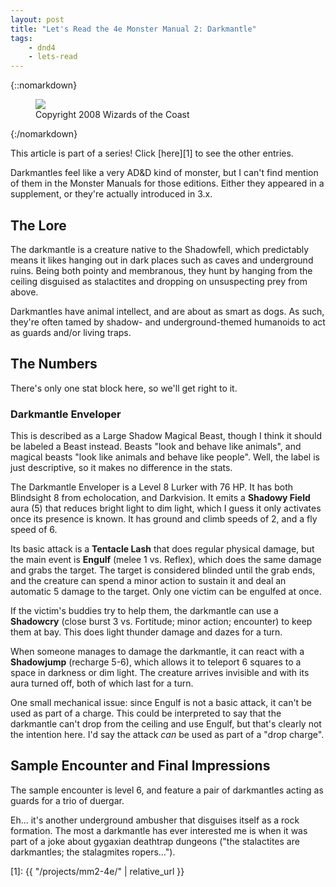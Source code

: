 ```yaml
---
layout: post
title: "Let's Read the 4e Monster Manual 2: Darkmantle"
tags:
    - dnd4
    - lets-read
---
```


{::nomarkdown}
<figure class="center">
  <img src="{{ "/assets/wir-mm2-4e-darkmantle.png" | absolute_url }}"/>
  <figcaption>
    Copyright 2008 Wizards of the Coast
  </figcaption>
</figure>
{:/nomarkdown}

This article is part of a series! Click [here][1] to see the other entries.

Darkmantles feel like a very AD&D kind of monster, but I can't find mention of
them in the Monster Manuals for those editions. Either they appeared in a
supplement, or they're actually introduced in 3.x.

## The Lore

The darkmantle is a creature native to the Shadowfell, which predictably means
it likes hanging out in dark places such as caves and underground ruins. Being
both pointy and membranous, they hunt by hanging from the ceiling disguised as
stalactites and dropping on unsuspecting prey from above.

Darkmantles have animal intellect, and are about as smart as dogs. As such,
they're often tamed by shadow- and underground-themed humanoids to act as
guards and/or living traps.

## The Numbers

There's only one stat block here, so we'll get right to it.

### Darkmantle Enveloper

This is described as a Large Shadow Magical Beast, though I think it should be
labeled a Beast instead. Beasts "look and behave like animals", and magical
beasts "look like animals and behave like people". Well, the label is just
descriptive, so it makes no difference in the stats.

The Darkmantle Enveloper is a Level 8 Lurker with 76 HP. It has both Blindsight
8 from echolocation, and Darkvision. It emits a **Shadowy Field** aura (5) that
reduces bright light to dim light, which I guess it only activates once its
presence is known. It has ground and climb speeds of 2, and a fly speed of 6.

Its basic attack is a **Tentacle Lash** that does regular physical damage, but
the main event is **Engulf** (melee 1 vs. Reflex), which does the same damage
and grabs the target. The target is considered blinded until the grab ends, and
the creature can spend a minor action to sustain it and deal an automatic 5
damage to the target. Only one victim can be engulfed at once.

If the victim's buddies try to help them, the darkmantle can use a **Shadowcry**
(close burst 3 vs. Fortitude; minor action; encounter) to keep them at bay. This
does light thunder damage and dazes for a turn.

When someone manages to damage the darkmantle, it can react with a
**Shadowjump** (recharge 5-6), which allows it to teleport 6 squares to a space
in darkness or dim light. The creature arrives invisible and with its aura
turned off, both of which last for a turn.

One small mechanical issue: since Engulf is not a basic attack, it can't be used
as part of a charge. This could be interpreted to say that the darkmantle can't
drop from the ceiling and use Engulf, but that's clearly not the intention
here. I'd say the attack _can_ be used as part of a "drop charge".

## Sample Encounter and Final Impressions

The sample encounter is level 6, and feature a pair of darkmantles acting as
guards for a trio of duergar.

Eh... it's another underground ambusher that disguises itself as a rock
formation. The most a darkmantle has ever interested me is when it was part of a
joke about gygaxian deathtrap dungeons ("the stalactites are darkmantles; the
stalagmites ropers...").

[1]: {{ "/projects/mm2-4e/" | relative_url }}
